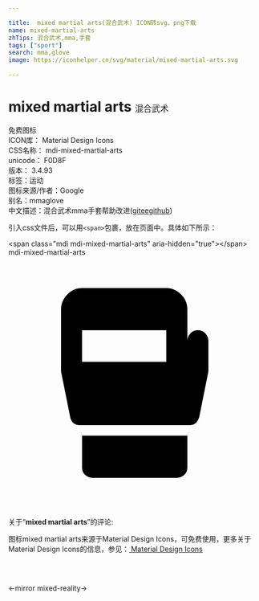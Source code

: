 ```yaml
---

title:  mixed martial arts(混合武术) ICON转svg、png下载
name: mixed-martial-arts
zhTips: 混合武术,mma,手套
tags: ["sport"]
search: mma,glove
image: https://iconhelper.cn/svg/material/mixed-martial-arts.svg

---
```


# mixed martial arts  <small style="font-size: 60%;font-weight: 100">混合武术</small>


<div class="detail-page">
<p>
<span><span class="badge-success badge">免费图标</span> </span>
<br/>
<span>
ICON库：
<span class="badge-secondary badge">Material Design Icons</span> 
</span>
<br/>
<span>
CSS名称：
<span class="badge-secondary badge">mdi-mixed-martial-arts</span> 
</span>
<br/>
<span>
unicode：
<span class="badge-secondary badge">F0D8F</span> 
<copy-btn content='F0D8F' btn-title=""></copy-btn>
<copy-btn :content='String.fromCodePoint(parseInt("F0D8F", 16))' btn-title="复制U"></copy-btn>
</span>
<br/>
<span>
版本：
<span class="badge-secondary badge">3.4.93</span> 
</span><br/><span>标签：<span class="badge-light badge"><router-link to="/tags/sport.html">运动</router-link></span></span>
<br/>
<span>图标来源/作者：<span class="badge-light badge">Google</span></span> 
<br/>
<span>别名：<span class="badge-light badge">mma</span><span class="badge-light badge">glove</span></span><br/><span class="zh-detail">中文描述：<span class="badge-primary badge">混合武术</span><span class="badge-primary badge">mma</span><span class="badge-primary badge">手套</span><span class="help-link"><span>帮助改进</span>(<a href="https://gitee.com/liuwave/icon-helper/edit/master/json/material/mixed-martial-arts.json" target="_blank" rel="noopener noreferrer">gitee</a><a href="https://github.com/liuwave/icon-helper/edit/master/json/material/mixed-martial-arts.json" target="_blank" rel="noopener noreferrer">github</a></span>)</span><br/>
</p>
</div>
<div class="alert alert-dark">
  <i class="mdi mdi-mixed-martial-arts mdi-48px"></i>
  <i class="mdi mdi-mixed-martial-arts mdi-36px"></i>
  <i class="mdi mdi-mixed-martial-arts mdi-24px"></i>
  <i class="mdi mdi-mixed-martial-arts mdi-18px"></i>
</div>
<div>
  <p>引入css文件后，可以用<code>&lt;span&gt;</code>包裹，放在页面中。具体如下所示：    
  </p>
  <div class="alert alert-primary" style="font-size: 14px">
    &lt;span class="mdi mdi-mixed-martial-arts" aria-hidden="true"&gt;&lt;/span&gt;
    <copy-btn content='<span class="mdi mdi-mixed-martial-arts" aria-hidden="true"></span>'></copy-btn>
  </div>
  <div class="alert alert-secondary">
    <i class="mdi mdi-mixed-martial-arts"
    style="font-size: 24px"
    aria-hidden="true"></i> mdi-mixed-martial-arts
    <copy-btn content="mdi-mixed-martial-arts" btn-title="复制图标名称"></copy-btn>
  </div>
</div>
<div id="svg" class="svg-wrap">
<svg xmlns="http://www.w3.org/2000/svg" viewBox="0 0 24 24"><path d="M15,10V7H7V10H15M18,7C18.28,7 18.5,7.09 18.7,7.29C18.89,7.5 19,7.73 19,8V10.78C19,10.97 18.97,11.11 18.94,11.2L18.14,15.19C18,15.72 17.7,16 17.2,16H6.8C6.27,16 5.95,15.72 5.86,15.19L5.06,11.2C5.03,11.11 5,10.97 5,10.78V5C5,4.5 5.21,4 5.6,3.61C6,3.2 6.45,3 7,3H15C15.53,3 16,3.2 16.41,3.61C16.81,4 17,4.5 17,5V8C17,7.73 17.11,7.5 17.3,7.29C17.5,7.09 17.72,7 18,7M7,20V17H17V20C17,20.3 16.91,20.53 16.71,20.72C16.5,20.91 16.27,21 16,21H8C7.73,21 7.5,20.91 7.29,20.72C7.09,20.53 7,20.3 7,20Z" /></svg>
</div>
<detail full-name='mdi-mixed-martial-arts'></detail>
<div class="icon-detail__container">
<p>关于“<b>mixed martial arts</b>”的评论:</p>
</div>
<Vssue title="关于“mixed martial arts”的评论" />    
<div><p>图标mixed martial arts来源于Material Design Icons，可免费使用，更多关于 Material Design Icons的信息，参见：<a target="_blank" href="https://iconhelper.cn/material.html"> Material Design Icons</a>
</p></div>

<div style="padding:2rem 0 " class="page-nav"><p class="inner"><span class="prev">←<router-link to="/icon/mirror.html">mirror</router-link></span> <span class="next"><router-link to="/icon/mixed-reality.html">mixed-reality</router-link>→</span></p></div>

